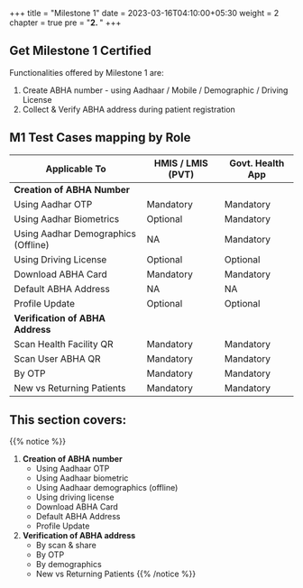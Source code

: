 +++
title = "Milestone 1"
date = 2023-03-16T04:10:00+05:30
weight = 2
chapter = true
pre = "<b>2. </b>"
+++

## Get Milestone 1 Certified

Functionalities offered by Milestone 1 are:
1. Create ABHA number - using Aadhaar / Mobile / Demographic / Driving License
2. Collect & Verify ABHA address during patient registration


## M1 Test Cases mapping by Role

|      Applicable To                         |   HMIS / LMIS (PVT)  |   Govt. Health App  |   
|-------------------------------|----------------------|--------------------|
|   **Creation of ABHA Number**            |                      |                    |                   
|   Using Aadhar OTP                      |   Mandatory          |   Mandatory        |  
|   Using Aadhar Biometrics                      |   Optional           |   Mandatory        |  
|   Using Aadhar Demographics (Offline)                     |   NA     |   Mandatory        |  
|   Using Driving License              |   Optional           |   Optional         |
Download ABHA Card | Mandatory | Mandatory
Default ABHA Address | NA | NA
Profile Update | Optional |  Optional
|   **Verification of ABHA Address**   |                      |                    |                
|   Scan Health Facility QR      |   Mandatory          |   Mandatory        |  
|   Scan User ABHA QR          |   Mandatory          |   Mandatory        |  
|   By OTP             |   Mandatory          |   Mandatory        |  
|   New vs Returning Patients  |   Mandatory          |   Mandatory        |   

## This section covers:
{{% notice %}}
1. **Creation of ABHA number**
	- Using Aadhaar OTP
	- Using Aadhaar biometric
	- Using Aadhaar demographics (offline)
	- Using driving license
	- Download ABHA Card
	- Default ABHA Address
	- Profile Update
2. **Verification of ABHA address**
	- By scan & share
	- By OTP
	- By demographics
	- New vs Returning Patients 
{{% /notice %}}
